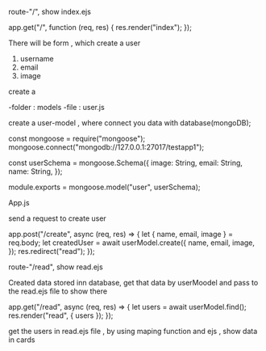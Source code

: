<p>route-"/", show index.ejs</p>

app.get("/", function (req, res) {
  res.render("index");
});

There will be form , which create a user
1. username
2. email
3. image

<p>create a</p>
-folder : models
-file : user.js

<p>create a user-model , where connect you data with database(mongoDB);</p>

const mongoose = require("mongoose");
mongoose.connect("mongodb://127.0.0.1:27017/testapp1");

const userSchema = mongoose.Schema({
  image: String,
  email: String,
  name: String,
});

module.exports = mongoose.model("user", userSchema);

<p>App.js</p>
<p>send a request to create user</p>

app.post("/create", async (req, res) => {
  let { name, email, image } = req.body;
  let createdUser = await userModel.create({
    name,
    email,
    image,
  });
  res.redirect("read");
});

<!-- read -->
<p>route-"/read", show read.ejs</p>

<p>Created data stored inn database, get that data by userMoodel and pass to the read.ejs file to show there</p>

app.get("/read", async (req, res) => {
  let users = await userModel.find();
  res.render("read", { users });
});

<p>get the users in read.ejs file , by using maping function and ejs , show data in cards</p>

